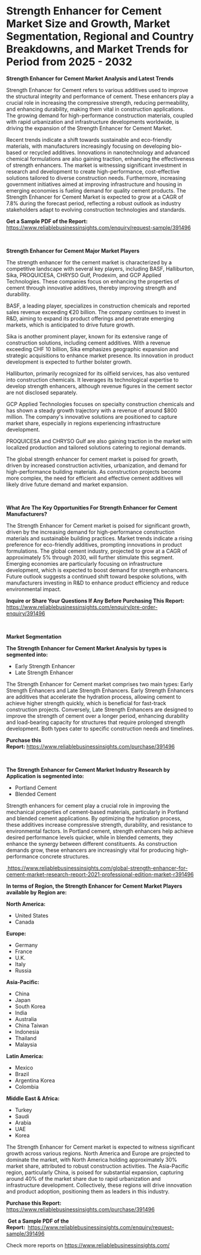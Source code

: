 <p><h1>Strength Enhancer for Cement Market Size and Growth, Market Segmentation, Regional and Country Breakdowns, and Market Trends for Period from 2025 -  2032</h1></p><p><strong>Strength Enhancer for Cement Market Analysis and Latest Trends</strong></p>
<p><p>Strength Enhancer for Cement refers to various additives used to improve the structural integrity and performance of cement. These enhancers play a crucial role in increasing the compressive strength, reducing permeability, and enhancing durability, making them vital in construction applications. The growing demand for high-performance construction materials, coupled with rapid urbanization and infrastructure developments worldwide, is driving the expansion of the Strength Enhancer for Cement Market.</p><p>Recent trends indicate a shift towards sustainable and eco-friendly materials, with manufacturers increasingly focusing on developing bio-based or recycled additives. Innovations in nanotechnology and advanced chemical formulations are also gaining traction, enhancing the effectiveness of strength enhancers. The market is witnessing significant investment in research and development to create high-performance, cost-effective solutions tailored to diverse construction needs. Furthermore, increasing government initiatives aimed at improving infrastructure and housing in emerging economies is fueling demand for quality cement products. The Strength Enhancer for Cement Market is expected to grow at a CAGR of 7.8% during the forecast period, reflecting a robust outlook as industry stakeholders adapt to evolving construction technologies and standards.</p></p>
<p><strong>Get a Sample PDF of the Report:&nbsp;</strong> <a href="https://www.reliablebusinessinsights.com/enquiry/request-sample/391496?utm_campaign=2811&utm_medium=2&utm_source=Github&utm_content=ia&utm_term=29032025&utm_id=strength-enhancer-for-cement">https://www.reliablebusinessinsights.com/enquiry/request-sample/391496</a></p>
<p>&nbsp;</p>
<p><strong>Strength Enhancer for Cement Major Market Players</strong></p>
<p><p>The strength enhancer for the cement market is characterized by a competitive landscape with several key players, including BASF, Halliburton, Sika, PROQUICESA, CHRYSO Gulf, Prodexim, and GCP Applied Technologies. These companies focus on enhancing the properties of cement through innovative additives, thereby improving strength and durability.</p><p>BASF, a leading player, specializes in construction chemicals and reported sales revenue exceeding €20 billion. The company continues to invest in R&D, aiming to expand its product offerings and penetrate emerging markets, which is anticipated to drive future growth.</p><p>Sika is another prominent player, known for its extensive range of construction solutions, including cement additives. With a revenue exceeding CHF 10 billion, Sika emphasizes geographic expansion and strategic acquisitions to enhance market presence. Its innovation in product development is expected to further bolster growth.</p><p>Halliburton, primarily recognized for its oilfield services, has also ventured into construction chemicals. It leverages its technological expertise to develop strength enhancers, although revenue figures in the cement sector are not disclosed separately.</p><p>GCP Applied Technologies focuses on specialty construction chemicals and has shown a steady growth trajectory with a revenue of around $800 million. The company's innovative solutions are positioned to capture market share, especially in regions experiencing infrastructure development.</p><p>PROQUICESA and CHRYSO Gulf are also gaining traction in the market with localized production and tailored solutions catering to regional demands.</p><p>The global strength enhancer for cement market is poised for growth, driven by increased construction activities, urbanization, and demand for high-performance building materials. As construction projects become more complex, the need for efficient and effective cement additives will likely drive future demand and market expansion.</p></p>
<p>&nbsp;</p>
<p><strong>What Are The Key Opportunities For Strength Enhancer for Cement Manufacturers?</strong></p>
<p><p>The Strength Enhancer for Cement market is poised for significant growth, driven by the increasing demand for high-performance construction materials and sustainable building practices. Market trends indicate a rising preference for eco-friendly additives, prompting innovations in product formulations. The global cement industry, projected to grow at a CAGR of approximately 5% through 2030, will further stimulate this segment. Emerging economies are particularly focusing on infrastructure development, which is expected to boost demand for strength enhancers. Future outlook suggests a continued shift toward bespoke solutions, with manufacturers investing in R&D to enhance product efficiency and reduce environmental impact.</p></p>
<p><strong>Inquire or Share Your Questions If Any Before Purchasing This Report:</strong> <a href="https://www.reliablebusinessinsights.com/enquiry/pre-order-enquiry/391496?utm_campaign=2811&utm_medium=2&utm_source=Github&utm_content=ia&utm_term=29032025&utm_id=strength-enhancer-for-cement">https://www.reliablebusinessinsights.com/enquiry/pre-order-enquiry/391496</a></p>
<p>&nbsp;</p>
<p><strong>Market Segmentation</strong></p>
<p><strong>The Strength Enhancer for Cement Market Analysis by types is segmented into:</strong></p>
<p><ul><li>Early Strength Enhancer</li><li>Late Strength Enhancer</li></ul></p>
<p><p>The Strength Enhancer for Cement market comprises two main types: Early Strength Enhancers and Late Strength Enhancers. Early Strength Enhancers are additives that accelerate the hydration process, allowing cement to achieve higher strength quickly, which is beneficial for fast-track construction projects. Conversely, Late Strength Enhancers are designed to improve the strength of cement over a longer period, enhancing durability and load-bearing capacity for structures that require prolonged strength development. Both types cater to specific construction needs and timelines.</p></p>
<p><strong>Purchase this Report:&nbsp;</strong><a href="https://www.reliablebusinessinsights.com/purchase/391496?utm_campaign=2811&utm_medium=2&utm_source=Github&utm_content=ia&utm_term=29032025&utm_id=strength-enhancer-for-cement">https://www.reliablebusinessinsights.com/purchase/391496</a></p>
<p>&nbsp;</p>
<p><strong>The Strength Enhancer for Cement Market Industry Research by Application is segmented into:</strong></p>
<p><ul><li>Portland Cement</li><li>Blended Cement</li></ul></p>
<p><p>Strength enhancers for cement play a crucial role in improving the mechanical properties of cement-based materials, particularly in Portland and blended cement applications. By optimizing the hydration process, these additives increase compressive strength, durability, and resistance to environmental factors. In Portland cement, strength enhancers help achieve desired performance levels quicker, while in blended cements, they enhance the synergy between different constituents. As construction demands grow, these enhancers are increasingly vital for producing high-performance concrete structures.</p></p>
<p><a href="https://www.reliablebusinessinsights.com/global-strength-enhancer-for-cement-market-research-report-2021-professional-edition-market-r391496?utm_campaign=2811&utm_medium=2&utm_source=Github&utm_content=ia&utm_term=29032025&utm_id=strength-enhancer-for-cement">&nbsp;https://www.reliablebusinessinsights.com/global-strength-enhancer-for-cement-market-research-report-2021-professional-edition-market-r391496</a></p>
<p><strong>In terms of Region, the Strength Enhancer for Cement Market Players available by Region are:</strong></p>
<p>
    <p> <strong> North America: </strong>
        <ul>
            <li>United States</li>
            <li>Canada</li>
        </ul>
        </p> 
    <p> <strong> Europe: </strong>
        <ul>
            <li>Germany</li>
            <li>France</li>
            <li>U.K.</li>
            <li>Italy</li>
            <li>Russia</li>
        </ul>
        </p> 
    <p> <strong> Asia-Pacific: </strong>
        <ul>
            <li>China</li>
            <li>Japan</li>
            <li>South Korea</li>
            <li>India</li>
            <li>Australia</li>
            <li>China Taiwan</li>
            <li>Indonesia</li>
            <li>Thailand</li>
            <li>Malaysia</li>
        </ul>
        </p> 
    <p> <strong> Latin America: </strong>
        <ul>
            <li>Mexico</li>
            <li>Brazil</li>
            <li>Argentina Korea</li>
            <li>Colombia</li>
        </ul>
        </p> 
    <p> <strong> Middle East & Africa: </strong>
        <ul>
            <li>Turkey</li>
            <li>Saudi</li>
            <li>Arabia</li>
            <li>UAE</li>
            <li>Korea</li>
        </ul>
    </p>
    </p>
<p><p>The Strength Enhancer for Cement market is expected to witness significant growth across various regions. North America and Europe are projected to dominate the market, with North America holding approximately 30% market share, attributed to robust construction activities. The Asia-Pacific region, particularly China, is poised for substantial expansion, capturing around 40% of the market share due to rapid urbanization and infrastructure development. Collectively, these regions will drive innovation and product adoption, positioning them as leaders in this industry.</p></p>
<p><strong>Purchase this Report: </strong><a href="https://www.reliablebusinessinsights.com/purchase/391496?utm_campaign=2811&utm_medium=2&utm_source=Github&utm_content=ia&utm_term=29032025&utm_id=strength-enhancer-for-cement">https://www.reliablebusinessinsights.com/purchase/391496</a></p>
<p>&nbsp;<strong>Get a Sample PDF of the Report:&nbsp;&nbsp;</strong><a href="https://www.reliablebusinessinsights.com/enquiry/request-sample/391496?utm_campaign=2811&utm_medium=2&utm_source=Github&utm_content=ia&utm_term=29032025&utm_id=strength-enhancer-for-cement">https://www.reliablebusinessinsights.com/enquiry/request-sample/391496</a></p>
<p><strong></strong></p>
<p>Check more reports on <a href="https://www.reliablebusinessinsights.com/?utm_campaign=2811&utm_medium=2&utm_source=Github&utm_content=ia&utm_term=29032025&utm_id=strength-enhancer-for-cement">https://www.reliablebusinessinsights.com/</a></p>